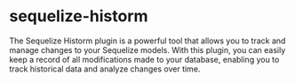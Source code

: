 # sequelize-historm
The Sequelize Historm plugin is a powerful tool that allows you to track and manage changes to your Sequelize models. With this plugin, you can easily keep a record of all modifications made to your database, enabling you to track historical data and analyze changes over time.
